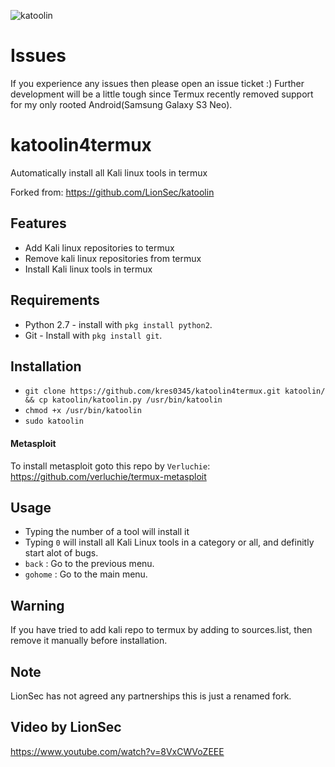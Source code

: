 ![katoolin](https://cloud.githubusercontent.com/assets/8742190/9415562/83397aae-4840-11e5-8f72-28dfffcc70a9.png)

# Issues
If you experience any issues then please open an issue ticket :)
Further development will be a little tough since Termux recently removed support for my only rooted Android(Samsung Galaxy S3 Neo).

# katoolin4termux
Automatically install all Kali linux tools in termux

Forked from: https://github.com/LionSec/katoolin

## Features
- Add Kali linux repositories to termux
- Remove kali linux repositories from termux
- Install Kali linux tools in termux

## Requirements
- Python 2.7 - install with `pkg install python2`.
- Git - Install with `pkg install git`.

## Installation
- `git clone https://github.com/kres0345/katoolin4termux.git katoolin/ && cp katoolin/katoolin.py /usr/bin/katoolin`
- `chmod +x /usr/bin/katoolin`
- `sudo katoolin`

#### Metasploit
To install metasploit goto this repo by `Verluchie`: https://github.com/verluchie/termux-metasploit

## Usage
- Typing the number of a tool will install it
- Typing `0` will install all Kali Linux tools in a category or all, and definitly start alot of bugs.
- `back` : Go to the previous menu.
- `gohome` : Go to the main menu.

## Warning
If you have tried to add kali repo to termux by adding to sources.list, then remove it manually before installation.

## Note
LionSec has not agreed any partnerships this is just a renamed fork.

## Video by LionSec
https://www.youtube.com/watch?v=8VxCWVoZEEE
